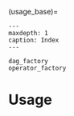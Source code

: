 (usage_base)=

```{toctree}
---
maxdepth: 1
caption: Index
---

dag_factory
operator_factory
```

# Usage

